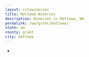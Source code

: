 ```yaml
---
layout: citywineries
title: Mattawa Wineries
description: Wineries in Mattawa, WA
permalink: /wa/grant/mattawa/
state: wa
county: grant
city: mattawa
---
```

-

